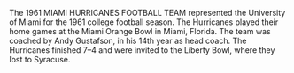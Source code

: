 The 1961 MIAMI HURRICANES FOOTBALL TEAM represented the University of Miami for the 1961 college football season. The Hurricanes played their home games at the Miami Orange Bowl in Miami, Florida. The team was coached by Andy Gustafson, in his 14th year as head coach. The Hurricanes finished 7–4 and were invited to the Liberty Bowl, where they lost to Syracuse.

